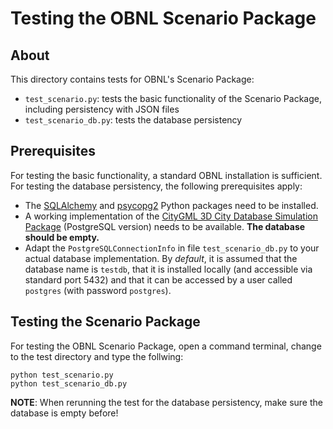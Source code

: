 # Testing the OBNL Scenario Package


## About

This directory contains tests for OBNL's Scenario Package:
- `test_scenario.py`: tests the basic functionality of the Scenario Package, including persistency with JSON files
- `test_scenario_db.py`: tests the database persistency


## Prerequisites

For testing the basic functionality, a standard OBNL installation is sufficient. For testing the database persistency, the following prerequisites apply:
- The [SQLAlchemy](http://www.sqlalchemy.org/) and [psycopg2](https://pypi.python.org/pypi/psycopg2) Python packages need to be installed.
- A working implementation of the [CityGML 3D City Database Simulation Package](http://) (PostgreSQL version) needs to be available. **The database should be empty.**
- Adapt the `PostgreSQLConnectionInfo` in file `test_scenario_db.py` to your actual  database implementation. By *default*, it is assumed that the database name is `testdb`, that it is installed locally (and accessible via standard port 5432) and that it can be accessed by a user called `postgres` (with password `postgres`).


## Testing the Scenario Package

For testing the OBNL Scenario Package, open a command terminal, change to the test directory and type the follwing:
```
python test_scenario.py
python test_scenario_db.py
```

**NOTE**: When rerunning the test for the database persistency, make sure the database is empty before!